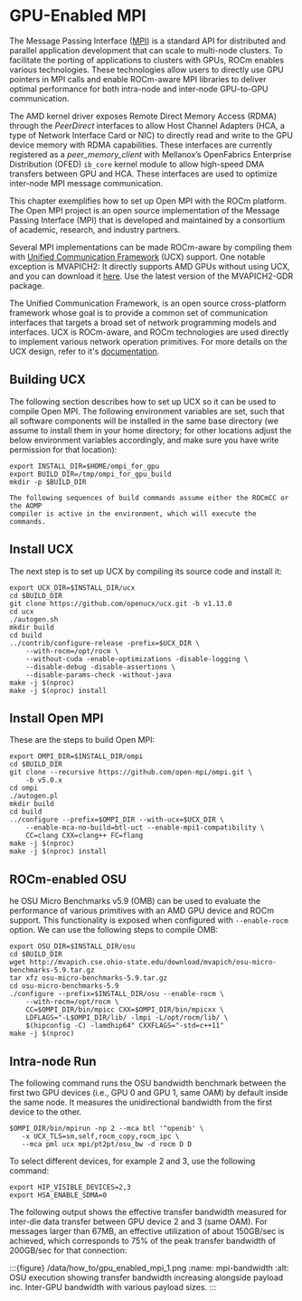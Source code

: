 # GPU-Enabled MPI

The Message Passing Interface ([MPI](https://www.mpi-forum.org)) is a standard
API for distributed and parallel application development that can scale to
multi-node clusters. To facilitate the porting of applications to clusters with
GPUs, ROCm enables various technologies. These technologies allow users to
directly use GPU pointers in MPI calls and enable ROCm-aware MPI libraries to
deliver optimal performance for both intra-node and inter-node GPU-to-GPU
communication.

The AMD kernel driver exposes Remote Direct Memory Access (RDMA) through the
*PeerDirect* interfaces to allow Host Channel Adapters (HCA, a type of
Network Interface Card or NIC) to directly read and write to the GPU device
memory with RDMA capabilities. These interfaces are currently registered as a
*peer_memory_client* with Mellanox’s OpenFabrics Enterprise Distribution (OFED)
`ib_core` kernel module to allow high-speed DMA transfers between GPU and HCA.
These interfaces are used to optimize inter-node MPI message communication.

This chapter exemplifies how to set up Open MPI with the ROCm platform. The Open
MPI project is an open source implementation of the Message Passing Interface
(MPI) that is developed and maintained by a consortium of academic, research,
and industry partners.

Several MPI implementations can be made ROCm-aware by compiling them with
[Unified Communication Framework](http://www.openucx.org/) (UCX) support. One
notable exception is MVAPICH2: It directly supports AMD GPUs without using UCX,
and you can download it [here](http://mvapich.cse.ohio-state.edu/downloads/).
Use the latest version of the MVAPICH2-GDR package.

The Unified Communication Framework, is an open source cross-platform framework
whose goal is to provide a common set of communication interfaces that targets a
broad set of network programming models and interfaces. UCX is ROCm-aware, and
ROCm technologies are used directly to implement various network operation
primitives. For more details on the UCX design, refer to it's
[documentation](http://www.openucx.org/documentation).

## Building UCX

The following section describes how to set up UCX so it can be used to compile
Open MPI. The following environment variables are set, such that all software
components will be installed in the same base directory (we assume to install
them in your home directory; for other locations adjust the below environment
variables accordingly, and make sure you have write permission for that
location):

```shell
export INSTALL_DIR=$HOME/ompi_for_gpu
export BUILD_DIR=/tmp/ompi_for_gpu_build
mkdir -p $BUILD_DIR
```

```note
The following sequences of build commands assume either the ROCmCC or the AOMP
compiler is active in the environment, which will execute the commands.
```

## Install UCX

The next step is to set up UCX by compiling its source code and install it:

```shell
export UCX_DIR=$INSTALL_DIR/ucx
cd $BUILD_DIR
git clone https://github.com/openucx/ucx.git -b v1.13.0
cd ucx
./autogen.sh
mkdir build
cd build
../contrib/configure-release -prefix=$UCX_DIR \
    --with-rocm=/opt/rocm \
    --without-cuda -enable-optimizations -disable-logging \
    --disable-debug -disable-assertions \
    --disable-params-check -without-java
make -j $(nproc)
make -j $(nproc) install
```

## Install Open MPI

These are the steps to build Open MPI:

```shell
export OMPI_DIR=$INSTALL_DIR/ompi
cd $BUILD_DIR
git clone --recursive https://github.com/open-mpi/ompi.git \
    -b v5.0.x
cd ompi
./autogen.pl
mkdir build
cd build
../configure --prefix=$OMPI_DIR --with-ucx=$UCX_DIR \
    --enable-mca-no-build=btl-uct --enable-mpi1-compatibility \
    CC=clang CXX=clang++ FC=flang
make -j $(nproc)
make -j $(nproc) install
```

## ROCm-enabled OSU

he OSU Micro Benchmarks v5.9 (OMB) can be used to evaluate the performance of
various primitives with an AMD GPU device and ROCm support. This functionality
is exposed when configured with `--enable-rocm` option. We can use the following
steps to compile OMB:

```shell
export OSU_DIR=$INSTALL_DIR/osu
cd $BUILD_DIR
wget http://mvapich.cse.ohio-state.edu/download/mvapich/osu-micro-benchmarks-5.9.tar.gz
tar xfz osu-micro-benchmarks-5.9.tar.gz
cd osu-micro-benchmarks-5.9
./configure --prefix=$INSTALL_DIR/osu --enable-rocm \
    --with-rocm=/opt/rocm \
    CC=$OMPI_DIR/bin/mpicc CXX=$OMPI_DIR/bin/mpicxx \
    LDFLAGS="-L$OMPI_DIR/lib/ -lmpi -L/opt/rocm/lib/ \
    $(hipconfig -C) -lamdhip64" CXXFLAGS="-std=c++11"
make -j $(nproc)
```

## Intra-node Run

The following command runs the OSU bandwidth benchmark between the first two GPU
devices (i.e., GPU 0 and GPU 1, same OAM) by default inside the same node. It
measures the unidirectional bandwidth from the first device to the other.

```shell
$OMPI_DIR/bin/mpirun -np 2 --mca btl '^openib' \
   -x UCX_TLS=sm,self,rocm_copy,rocm_ipc \
   --mca pml ucx mpi/pt2pt/osu_bw -d rocm D D
```

To select different devices, for example 2 and 3, use the following command:

```shell
export HIP_VISIBLE_DEVICES=2,3
export HSA_ENABLE_SDMA=0
```

The following output shows the effective transfer bandwidth measured for
inter-die data transfer between GPU device 2 and 3 (same OAM). For messages
larger than 67MB, an effective utilization of about 150GB/sec is achieved, which
corresponds to 75% of the peak transfer bandwidth of 200GB/sec for that
connection:

:::{figure} /data/how_to/gpu_enabled_mpi_1.png
:name: mpi-bandwidth
:alt: OSU execution showing transfer bandwidth increasing alongside payload inc.
Inter-GPU bandwidth with various payload sizes.
:::
